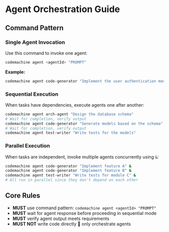 # Agent Orchestration Guide

## Command Pattern

### Single Agent Invocation

Use this command to invoke one agent:

```bash
codemachine agent <agentId> "PROMPT"
```

**Example:**
```bash
codemachine agent code-generator "Implement the user authentication module"
```

### Sequential Execution

When tasks have dependencies, execute agents one after another:

```bash
codemachine agent arch-agent "Design the database schema"
# Wait for completion, verify output
codemachine agent code-generator "Generate models based on the schema"
# Wait for completion, verify output
codemachine agent test-writer "Write tests for the models"
```

### Parallel Execution

When tasks are independent, invoke multiple agents concurrently using `&`:

```bash
codemachine agent code-generator "Implement feature A" &
codemachine agent code-generator "Implement feature B" &
codemachine agent test-writer "Write tests for module C" &
# All run in parallel since they don't depend on each other
```

## Core Rules

- **MUST** use command pattern: `codemachine agent <agentId> "PROMPT"`
- **MUST** wait for agent response before proceeding in sequential mode
- **MUST** verify agent output meets requirements
- **MUST NOT** write code directly  only orchestrate agents
